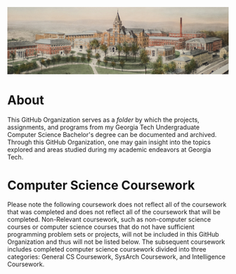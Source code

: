 ![Ariel View of Georgia Tech Tech Tower and Accompanying Buildings](https://github.com/Devins-Undergraduate-Education/.github/blob/main/profile/Linkedin%20Quad.jpg?raw=true)
# About
This GitHub Organization serves as a _folder_ by which the projects, assignments, and programs from my Georgia Tech Undergraduate Computer Science Bachelor's degree can be documented and archived. 
Through this GitHub Organization, one may gain insight into the topics explored and areas studied during my academic endeavors at Georgia Tech. 

# Computer Science Coursework
Please note the following coursework does not reflect all of the coursework that was completed and does not reflect all of the coursework that will be completed. Non-Relevant coursework, such as non-computer science courses or computer science courses that do not have sufficient programming problem sets or projects, will not be included in this GitHub Organization and thus will not be listed below.
The subsequent coursework includes completed computer science coursework divided into three categories: General CS Coursework, SysArch Coursework, and Intelligence Coursework.
